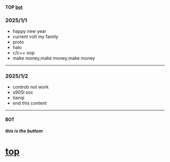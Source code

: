 #### TOP [bot](#bot)

### 2025/1/1
- happy new year
- current volt my family
- proto
- halo
- c/c++ oop
- make money,make money,make money
---
### 2025/1/2
- controb not work 
- s905l soc
- tianqi
- end this content
---
#### BOT    
##### this is the buttom   

[top](#top)
===
